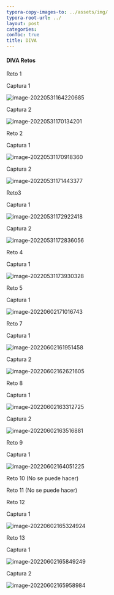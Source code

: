 ```yaml
---
typora-copy-images-to: ../assets/img/
typora-root-url: ../
layout: post
categories: 
conToc: true
title: DIVA
---
```


#### DIVA Retos

Reto 1

Captura 1

![image-20220531164220685](/assets/img/image-20220531164220685.png)



Captura 2

![image-20220531170134201](/assets/img/image-20220531170134201.png)



Reto 2

Captura 1

![image-20220531170918360](/assets/img/image-20220531170918360.png)



Captura 2

![image-20220531171443377](/assets/img/image-20220531171443377.png)



Reto3

Captura 1

![image-20220531172922418](/assets/img/image-20220531172922418.png)

Captura 2

![image-20220531172836056](/assets/img/image-20220531172836056.png)



Reto 4

Captura 1

![image-20220531173930328](/assets/img/image-20220531173930328.png)

Reto 5

Captura 1

![image-20220602171016743](/assets/img/image-20220602171016743.png)

Reto 7

Captura 1

![image-20220602161951458](/assets/img/image-20220602161951458.png)

Captura 2

![image-20220602162621605](/assets/img/image-20220602162621605.png)

Reto 8

Captura 1

![image-20220602163312725](/assets/img/image-20220602163312725.png)

Captura 2

![image-20220602163516881](/assets/img/image-20220602163516881.png)

Reto 9

Captura 1

![image-20220602164051225](/assets/img/image-20220602164051225.png)

Reto 10 (No se puede hacer)

Reto 11 (No se puede hacer)

Reto 12

Captura 1

![image-20220602165324924](/assets/img/image-20220602165324924.png)

Reto 13

Captura 1

![image-20220602165849249](/assets/img/image-20220602165849249.png)

Captura 2

![image-20220602165958984](/assets/img/image-20220602165958984.png)

